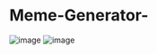 # Meme-Generator-

![image](https://github.com/dhawalbisht/Meme-Generator-/assets/73132472/c2436162-0b4d-4a2b-b227-7ca84b02ec26) ![image](https://github.com/dhawalbisht/Meme-Generator-/assets/73132472/5a8532c3-2cc7-4eee-bc6f-9ff003b3aaae)

